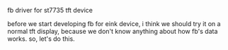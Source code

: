 fb driver for st7735 tft device

before we start developing fb for eink device,
i think we should try it on a normal tft display,
because we don't know anything about how fb's data works.
so, let's do this.